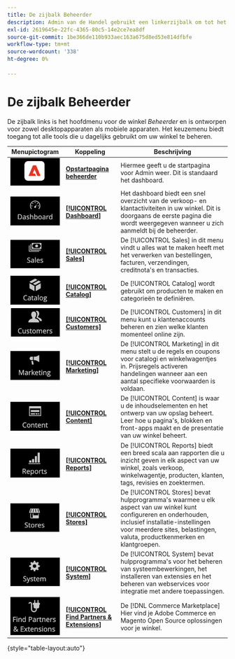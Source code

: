 ```yaml
---
title: De zijbalk Beheerder
description: Admin van de Handel gebruikt een linkerzijbalk om tot het belangrijkste menu toegang te hebben. Handelaars hebben toegang tot alle beheerprogramma's die ze nodig hebben voor het configureren en beheren van hun winkel.
exl-id: 2619645e-22fc-4365-80c5-14e2ce7ea8df
source-git-commit: 1be366de110b933aec163a675d8ed53e814dfbfe
workflow-type: tm+mt
source-wordcount: '338'
ht-degree: 0%

---
```


# De zijbalk Beheerder

De zijbalk links is het hoofdmenu voor de winkel _Beheerder_ en is ontworpen voor zowel desktopapparaten als mobiele apparaten. Het keuzemenu biedt toegang tot alle tools die u dagelijks gebruikt om uw winkel te beheren.

| Menupictogram | Koppeling | Beschrijving |
| --------- | ---- | ----------- |
| ![Zijbalkpictogram beheerder](./assets/icon-admin-sidebar-logo.png) | **[Opstartpagina beheerder](../configuration-reference/advanced/admin.md)** | Hiermee geeft u de startpagina voor Admin weer. Dit is standaard het dashboard. |
| ![Menu Dashboard](./assets/icon-admin-sidebar-dashboard.png) | **[[!UICONTROL Dashboard]](admin-dashboard.md)** | Het dashboard biedt een snel overzicht van de verkoop- en klantactiviteiten in uw winkel. Dit is doorgaans de eerste pagina die wordt weergegeven wanneer u zich aanmeldt bij de beheerder. |
| ![Verkoopmenu](./assets/icon-admin-sidebar-sales.png) | **[[!UICONTROL Sales]](../stores-purchase/sales-menu.md)** | De [!UICONTROL Sales] in dit menu vindt u alles wat te maken heeft met het verwerken van bestellingen, facturen, verzendingen, creditnota&#39;s en transacties. |
| ![Het menu Catalogus](./assets/icon-admin-sidebar-catalog.png) | **[[!UICONTROL Catalog]](../catalog/catalog-menu.md)** | De [!UICONTROL Catalog] wordt gebruikt om producten te maken en categorieën te definiëren. |
| ![Het menu Klanten](./assets/icon-admin-sidebar-customers.png) | **[[!UICONTROL Customers]](../customers/customers-introduction.md)** | De [!UICONTROL Customers] in dit menu kunt u klantenaccounts beheren en zien welke klanten momenteel online zijn. |
| ![Marketingmenu](./assets/icon-admin-sidebar-marketing.png) | **[[!UICONTROL Marketing]](../merchandising-promotions/marketing-menu.md)** | De [!UICONTROL Marketing] in dit menu stelt u de regels en coupons voor catalogi en winkelwagentjes in. Prijsregels activeren handelingen wanneer aan een aantal specifieke voorwaarden is voldaan. |
| ![Het menu Inhoud](./assets/icon-admin-sidebar-content.png) | **[[!UICONTROL Content]](../content-design/content-menu.md)** | De [!UICONTROL Content] is waar u de inhoudselementen en het ontwerp van uw opslag beheert. Leer hoe u pagina&#39;s, blokken en front-apps maakt en de presentatie van uw winkel beheert. |
| ![Menu Rapporten](./assets/icon-admin-sidebar-reports.png) | **[[!UICONTROL Reports]](reports-menu.md)** | De [!UICONTROL Reports] biedt een breed scala aan rapporten die u inzicht geven in elk aspect van uw winkel, zoals verkoop, winkelwagentje, producten, klanten, tags, revisies en zoektermen. |
| ![Het menu Winkels](./assets/icon-admin-sidebar-stores.png) | **[[!UICONTROL Stores]](../stores-purchase/stores-menu.md)** | De [!UICONTROL Stores] bevat hulpprogramma&#39;s waarmee u elk aspect van uw winkel kunt configureren en onderhouden, inclusief installatie-instellingen voor meerdere sites, belastingen, valuta, productkenmerken en klantgroepen. |
| ![Systeemmenu](./assets/icon-admin-sidebar-system.png) | **[[!UICONTROL System]](../systems/system-menu.md)** | De [!UICONTROL System] bevat hulpprogramma&#39;s voor het beheren van systeembewerkingen, het installeren van extensies en het beheren van webservices voor integratie met andere toepassingen. |
| ![Extensies zoeken](./assets/icon-admin-sidebar-extensions.png) | **[[!UICONTROL Find Partners & Extensions]](commerce-marketplace.md)** | De [!DNL Commerce Marketplace] Hier vind je Adobe Commerce en Magento Open Source oplossingen voor je winkel. |

{style="table-layout:auto"}

